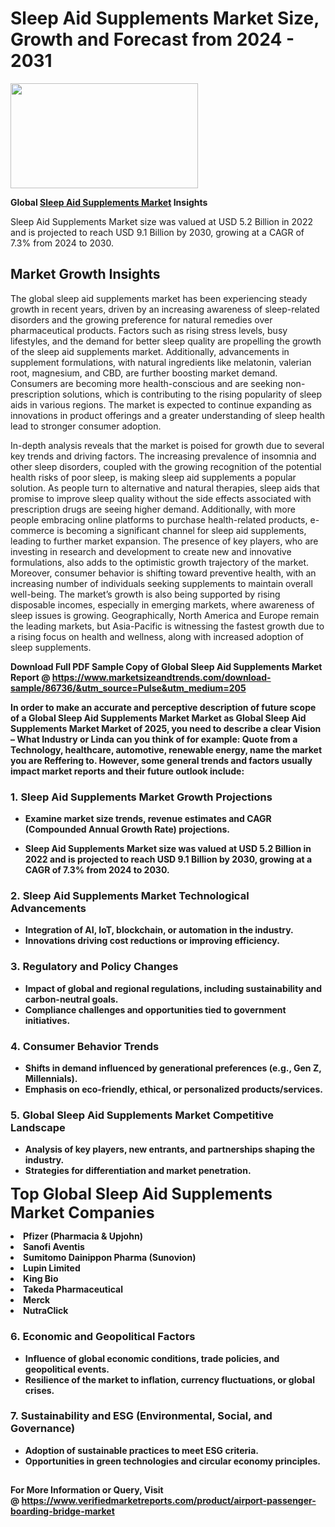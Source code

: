 <H1>Sleep Aid Supplements Market Size, Growth and Forecast from 2024 - 2031</H1><img class="aligncenter size-medium wp-image-584254" src="https://thirdeyenews.in/wp-content/uploads/2024/09/Global-Market-Research-300x168.jpeg" alt="" width="300" height="168" /><p><strong>Global&nbsp;<a href="https://www.marketsizeandtrends.com/download-sample/86736/&amp;utm_source=Pulse&amp;utm_medium=205">Sleep Aid Supplements Market</a> Insights</strong></p><p>Sleep Aid Supplements Market size was valued at USD 5.2 Billion in 2022 and is projected to reach USD 9.1 Billion by 2030, growing at a CAGR of 7.3% from 2024 to 2030.</p><p><h2>Market Growth Insights</h2> <p>The global sleep aid supplements market has been experiencing steady growth in recent years, driven by an increasing awareness of sleep-related disorders and the growing preference for natural remedies over pharmaceutical products. Factors such as rising stress levels, busy lifestyles, and the demand for better sleep quality are propelling the growth of the sleep aid supplements market. Additionally, advancements in supplement formulations, with natural ingredients like melatonin, valerian root, magnesium, and CBD, are further boosting market demand. Consumers are becoming more health-conscious and are seeking non-prescription solutions, which is contributing to the rising popularity of sleep aids in various regions. The market is expected to continue expanding as innovations in product offerings and a greater understanding of sleep health lead to stronger consumer adoption.</p> <p><strong></strong></p> <p>In-depth analysis reveals that the market is poised for growth due to several key trends and driving factors. The increasing prevalence of insomnia and other sleep disorders, coupled with the growing recognition of the potential health risks of poor sleep, is making sleep aid supplements a popular solution. As people turn to alternative and natural therapies, sleep aids that promise to improve sleep quality without the side effects associated with prescription drugs are seeing higher demand. Additionally, with more people embracing online platforms to purchase health-related products, e-commerce is becoming a significant channel for sleep aid supplements, leading to further market expansion. The presence of key players, who are investing in research and development to create new and innovative formulations, also adds to the optimistic growth trajectory of the market. Moreover, consumer behavior is shifting toward preventive health, with an increasing number of individuals seeking supplements to maintain overall well-being. The market’s growth is also being supported by rising disposable incomes, especially in emerging markets, where awareness of sleep issues is growing. Geographically, North America and Europe remain the leading markets, but Asia-Pacific is witnessing the fastest growth due to a rising focus on health and wellness, along with increased adoption of sleep supplements. <p><strong></p><p><span class=""><strong>Download Full PDF Sample Copy of Global Sleep Aid Supplements Market Report</strong> @ <a href="https://www.marketsizeandtrends.com/download-sample/86736/&amp;utm_source=Pulse&amp;utm_medium=205" target="_blank">https://www.marketsizeandtrends.com/download-sample/86736/&amp;utm_source=Pulse&amp;utm_medium=205</a></span></p><p>In order to make an accurate and perceptive description of future scope of a Global&nbsp;Sleep Aid Supplements Market Market as Global&nbsp;Sleep Aid Supplements Market Market of 2025, you need to describe a clear Vision &ndash; What Industry or Linda can you think of for example: Quote from a Technology, healthcare, automotive, renewable energy, name the market you are Reffering to. However, some general trends and factors usually impact market reports and their future outlook include:</p><h3>1.&nbsp;<strong>Sleep Aid Supplements Market Growth Projections</strong></h3><ul><li>Examine market size trends, revenue estimates and CAGR (Compounded Annual Growth Rate) projections.</li><li><p>Sleep Aid Supplements Market size was valued at USD 5.2 Billion in 2022 and is projected to reach USD 9.1 Billion by 2030, growing at a CAGR of 7.3% from 2024 to 2030.</p></li></ul><h3>2.&nbsp;<strong>Sleep Aid Supplements Market Technological Advancements</strong></h3><ul><li>Integration of AI, IoT, blockchain, or automation in the industry.</li><li>Innovations driving cost reductions or improving efficiency.</li></ul><h3>3.&nbsp;<strong>Regulatory and Policy Changes</strong></h3><ul><li>Impact of global and regional regulations, including sustainability and carbon-neutral goals.</li><li>Compliance challenges and opportunities tied to government initiatives.</li></ul><h3>4.&nbsp;<strong>Consumer Behavior Trends</strong></h3><ul><li>Shifts in demand influenced by generational preferences (e.g., Gen Z, Millennials).</li><li>Emphasis on eco-friendly, ethical, or personalized products/services.</li></ul><h3>5.&nbsp;<strong>Global Sleep Aid Supplements Market Competitive Landscape</strong></h3><ul><li>Analysis of key players, new entrants, and partnerships shaping the industry.</li><li>Strategies for differentiation and market penetration.</li></ul><p data-pm-slice="1 1 []"><span style="color: inherit; font-family: inherit; font-size: 25px;">Top Global Sleep Aid Supplements Market Companies</span></p><div class="" data-test-id=""><p><li>Pfizer (Pharmacia & Upjohn)</li><li> Sanofi Aventis</li><li> Sumitomo Dainippon Pharma (Sunovion)</li><li> Lupin Limited</li><li> King Bio</li><li> Takeda Pharmaceutical</li><li> Merck</li><li> NutraClick</li></p></div><h3>6.&nbsp;<strong>Economic and Geopolitical Factors</strong></h3><ul><li>Influence of global economic conditions, trade policies, and geopolitical events.</li><li>Resilience of the market to inflation, currency fluctuations, or global crises.</li></ul><h3>7.&nbsp;<strong>Sustainability and ESG (Environmental, Social, and Governance)</strong></h3><ul><li>Adoption of sustainable practices to meet ESG criteria.</li><li>Opportunities in green technologies and circular economy principles.</li></ul><h2><strong style="font-size: 14px;">For More Information or Query, Visit @&nbsp;</strong><a style="background-color: #ffffff; font-size: 14px;" href="https://www.marketsizeandtrends.com/report/sleep-aid-supplements-market/" target="_blank">https://www.verifiedmarketreports.com/product/airport-passenger-boarding-bridge-market</a></h2>
